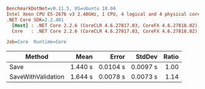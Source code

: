 ``` ini

BenchmarkDotNet=v0.11.5, OS=ubuntu 18.04
Intel Xeon CPU E5-2676 v3 2.40GHz, 1 CPU, 4 logical and 4 physical cores
.NET Core SDK=2.2.401
  [Host] : .NET Core 2.2.6 (CoreCLR 4.6.27817.03, CoreFX 4.6.27818.02), 64bit RyuJIT
  Core   : .NET Core 2.2.6 (CoreCLR 4.6.27817.03, CoreFX 4.6.27818.02), 64bit RyuJIT

Job=Core  Runtime=Core  

```
|             Method |    Mean |    Error |   StdDev | Ratio |
|------------------- |--------:|---------:|---------:|------:|
|               Save | 1.440 s | 0.0104 s | 0.0097 s |  1.00 |
| SaveWithValidation | 1.644 s | 0.0078 s | 0.0073 s |  1.14 |
